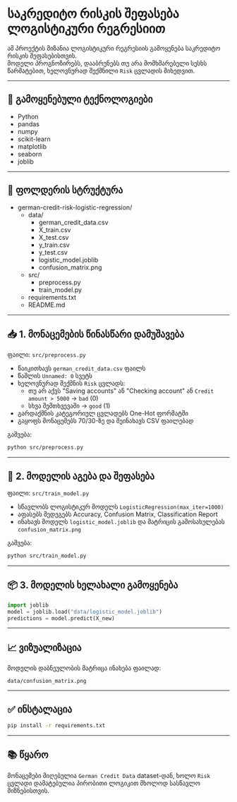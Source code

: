 # საკრედიტო რისკის შეფასება ლოგისტიკური რეგრესიით

ამ პროექტის მიზანია ლოგისტიკური რეგრესიის გამოყენება საკრედიტო რისკის შეფასებისთვის.  
მოდელი პროგნოზირებს, დააბრუნებს თუ არა მომხმარებელი სესხს წარმატებით, ხელოვნურად შექმნილი `Risk` ცვლადის მიხედვით.

---

## 🔧 გამოყენებული ტექნოლოგიები

- Python  
- pandas  
- numpy  
- scikit-learn  
- matplotlib  
- seaborn  
- joblib  

---

## 📁 ფოლდერის სტრუქტურა

- german-credit-risk-logistic-regression/
  - data/
    - german_credit_data.csv
    - X_train.csv
    - X_test.csv
    - y_train.csv
    - y_test.csv
    - logistic_model.joblib
    - confusion_matrix.png
  - src/
    - preprocess.py
    - train_model.py
  - requirements.txt
  - README.md

---

## 📥 1. მონაცემების წინასწარი დამუშავება

ფაილი: `src/preprocess.py`

- წაიკითხავს `german_credit_data.csv` ფაილს
- წაშლის `Unnamed: 0` სვეტს
- ხელოვნურად შექმნის `Risk` ცვლადს:
  - თუ არ აქვს "Saving accounts" ან "Checking account" ან `Credit amount > 5000` → `bad` (0)
  - სხვა შემთხვევაში → `good` (1)
- გარდაქმნის კატეგორიულ ცვლადებს One-Hot ფორმატში
- გაყოფს მონაცემებს 70/30-ზე და შეინახავს CSV ფაილებად

გაშვება:
```bash
python src/preprocess.py
````

---

## 🧠 2. მოდელის აგება და შეფასება

ფაილი: `src/train_model.py`

* სწავლობს ლოგისტიკურ მოდელს `LogisticRegression(max_iter=1000)`
* აფასებს შედეგებს Accuracy, Confusion Matrix, Classification Report
* ინახავს მოდელს `logistic_model.joblib` და მატრიცის გამოსახულებას `confusion_matrix.png`

გაშვება:

```bash
python src/train_model.py
```

---

## 📦 3. მოდელის ხელახალი გამოყენება

```python
import joblib
model = joblib.load("data/logistic_model.joblib")
predictions = model.predict(X_new)
```

---

## 📈 ვიზუალიზაცია

მოდელის დაბნეულობის მატრიცა ინახება ფაილად:

```
data/confusion_matrix.png
```

---

## ✅ ინსტალაცია

```bash
pip install -r requirements.txt
```

---

## 📚 წყარო

მონაცემები მიღებულია `German Credit Data` dataset-დან, ხოლო `Risk` ცვლადი დამატებულია პირობითი ლოგიკით მხოლოდ სასწავლო მიზნებისთვის.
